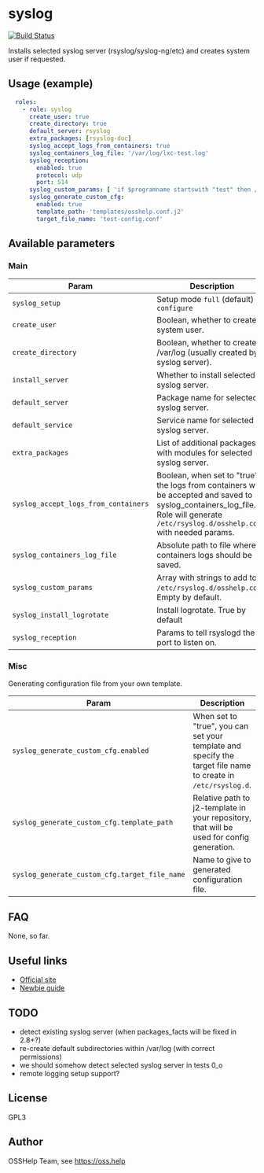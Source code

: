# syslog

[![Build Status](https://drone.osshelp.ru/api/badges/ansible/syslog/status.svg)](https://drone.osshelp.ru/ansible/syslog)

Installs selected syslog server (rsyslog/syslog-ng/etc) and creates system user if requested.

## Usage (example)

```yaml
  roles:
    - role: syslog
      create_user: true
      create_directory: true
      default_server: rsyslog
      extra_packages: [rsyslog-doc]
      syslog_accept_logs_from_containers: true
      syslog_containers_log_file: '/var/log/lxc-test.log'
      syslog_reception:
        enabled: true
        protocol: udp
        port: 514
      syslog_custom_params: [ 'if $programname startswith "test" then /var/log/test.log' ]
      syslog_generate_custom_cfg:
        enabled: true
        template_path: 'templates/osshelp.conf.j2'
        target_file_name: 'test-config.conf'
```

## Available parameters

### Main

| Param | Description |
| -------- | -------- |
| `syslog_setup` | Setup mode `full` (default) or `configure` |
| `create_user` | Boolean, whether to create system user. |
| `create_directory` | Boolean, whether to create /var/log (usually created by syslog server). |
| `install_server` | Whether to install selected syslog server. |
| `default_server` | Package name for selected syslog server. |
| `default_service` | Service name for selected syslog server. |
| `extra_packages` | List of additional packages with modules for selected syslog server. |
| `syslog_accept_logs_from_containers` | Boolean, when set to "true", the logs from containers will be accepted and saved to syslog_containers_log_file. Role will generate `/etc/rsyslog.d/osshelp.conf` with needed params. |
| `syslog_containers_log_file` | Absolute path to file where containers logs should be saved. |
| `syslog_custom_params` | Array with strings to add to `/etc/rsyslog.d/osshelp.conf`. Empty by default. |
| `syslog_install_logrotate` | Install logrotate. True by default |
| `syslog_reception` | Params to tell rsyslogd the port to listen on. |

### Misc

Generating configuration file from your own template.

| Param | Description |
| -------- | -------- |
| `syslog_generate_custom_cfg.enabled` | When set to "true", you can set your template and specify the target file name to create in `/etc/rsyslog.d`.
| `syslog_generate_custom_cfg.template_path` | Relative path to j2-template in your repository, that will be used for config generation. |
| `syslog_generate_custom_cfg.target_file_name` | Name to give to generated configuration file. |

## FAQ

None, so far.

## Useful links

- [Official site](https://www.rsyslog.com/)
- [Newbie guide](https://www.rsyslog.com/newbie-guide-to-rsyslog/)

## TODO

- detect existing syslog server (when packages_facts will be fixed in 2.8+?)
- re-create default subdirectories within /var/log (with correct permissions)
- we should somehow detect selected syslog server in tests 0_o
- remote logging setup support?

## License

GPL3

## Author

OSSHelp Team, see <https://oss.help>
